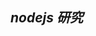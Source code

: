 <!--
 * @Author: your name
 * @Date: 2022-02-13 17:11:39
 * @Description: file content
-->
<!-- https://juejin.cn/post/6844903764202094606 -->
<!-- https://www.bilibili.com/video/BV11q4y1f7jv?p=7 -->
***<h2>nodejs 研究</h2>***